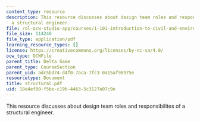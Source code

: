 ```yaml
---
content_type: resource
description: This resource discusses about design team roles and responsibilites of
  a structural engineer.
file: /ol-ocw-studio-app/courses/1-101-introduction-to-civil-and-environmental-engineering-design-i-fall-2006/18e4ef80f5bec19b44635c3127a07c9e_structural.pdf
file_size: 114240
file_type: application/pdf
learning_resource_types: []
license: https://creativecommons.org/licenses/by-nc-sa/4.0/
ocw_type: OCWFile
parent_title: Delta Game
parent_type: CourseSection
parent_uid: adc5bd74-d4f0-7aca-7fc3-0a15af98975e
resourcetype: Document
title: structural.pdf
uid: 18e4ef80-f5be-c19b-4463-5c3127a07c9e
---
```

This resource discusses about design team roles and responsibilites of a structural engineer.